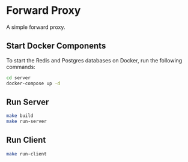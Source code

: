 # Forward Proxy

A simple forward proxy.

## Start Docker Components

To start the Redis and Postgres databases on Docker, run the following commands:

```bash
cd server
docker-compose up -d
```

## Run Server

```bash
make build
make run-server
```

## Run Client

```bash
make run-client
```